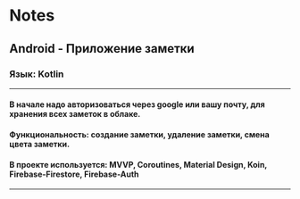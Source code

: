 # Notes
## Android - Приложение заметки
### Язык: Kotlin
---
#### В начале надо авторизоваться через google или вашу почту, для хранения всех заметок в облаке. 
#### Функциональность: создание заметки, удаление заметки, смена цвета заметки.
#### В проекте используется: MVVP,  Сoroutines, Material Design, Koin, Firebase-Firestore, Firebase-Auth
---
